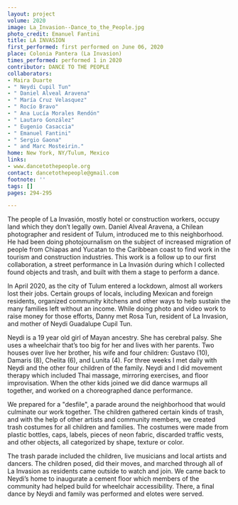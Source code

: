 ```yaml
---
layout: project
volume: 2020
image: La_Invasion--Dance_to_the_People.jpg
photo_credit: Emanuel Fantini
title: LA INVASION
first_performed: first performed on June 06, 2020
place: Colonia Pantera (La Invasion)
times_performed: performed 1 in 2020
contributor: DANCE TO THE PEOPLE
collaborators:
- Maira Duarte
- " Neydi Cupil Tun"
- " Daniel Alveal Aravena"
- " María Cruz Velasquez"
- " Rocío Bravo"
- " Ana Lucía Morales Rendón"
- " Lautaro González"
- " Eugenio Casaccia"
- " Emanuel Fantini"
- " Sergio Gaona"
- " and Marc Mosteirin."
home: New York, NY/Tulum, Mexico
links:
- www.dancetothepeople.org
contact: dancetothepeople@gmail.com
footnote: ''
tags: []
pages: 294-295

---
```


The people of La Invasión, mostly hotel or construction workers, occupy land which they don’t legally own.  Daniel Alveal Aravena, a Chilean photographer and resident of Tulum, introduced me to this neighborhood. He had been doing photojournalism on the subject of increased migration of people from Chiapas and Yucatan to the Caribbean coast to find work in the tourism and construction industries. This work is a follow up to our first collaboration, a street performance in La Invasión during which I collected found objects and trash, and built with them a stage to perform a dance.

In April 2020, as the city of Tulum entered a lockdown, almost all workers lost their jobs. Certain groups of locals, including Mexican and foreign residents, organized community kitchens and other ways to help sustain the many families left without an income. While doing photo and video work to raise money for those efforts, Danny met Rosa Tun, resident of La Invasion, and mother of Neydi Guadalupe Cupil Tun.

Neydi is a 19 year old girl of Mayan ancestry. She has cerebral palsy. She uses a wheelchair that’s too big for her and lives with her parents. Two houses over live her brother, his wife and four children: Gustavo (10), Damaris (8), Chelita (6), and Lunita (4). For three weeks I met daily with Neydi and the other four children of the family. Neydi and I did movement therapy which included Thai massage, mirroring exercises, and floor improvisation. When the other kids joined we did dance warmups all together, and worked on a choreographed dance performance.  

We prepared for a "desfile", a parade around the neighborhood that would culminate our work together. The children gathered certain kinds of trash, and with the help of other artists and community members, we created trash costumes for all children and families.  The costumes were made from plastic bottles, caps, labels, pieces of neon fabric, discarded traffic vests, and other objects, all categorized by shape, texture or color.   

The trash parade included the children, live musicians and local artists and dancers.  The children posed, did their moves, and marched through all of La Invasion as residents came outside to watch and join.  We came back to Neydi’s home to inaugurate a cement floor which members of the community had helped build for wheelchair accessibility.  There, a final dance by Neydi and family was performed and elotes were served.

